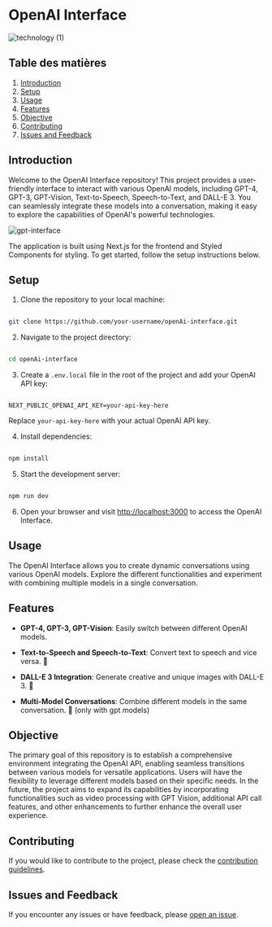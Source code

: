 #  OpenAI Interface

![technology (1)](https://github.com/Cryserrrrr/openAi-interface/assets/66973532/c5a3479a-c1a3-482a-b866-5ba891cc7d8f)

 ## Table des matières
1. [Introduction](#introduction)
2. [Setup](#setup)
3. [Usage](#usage)
4. [Features](#features)
5. [Objective](#Objective)
6. [Contributing](#contributing)
7. [Issues and Feedback](#issues)

##  Introduction<a id="introduction"></a>

Welcome to the OpenAI Interface repository! This project provides a user-friendly interface to interact with various OpenAI models, including GPT-4, GPT-3, GPT-Vision, Text-to-Speech, Speech-to-Text, and DALL-E 3. You can seamlessly integrate these models into a conversation, making it easy to explore the capabilities of OpenAI's powerful technologies.

![gpt-interface](https://github.com/Cryserrrrr/openAi-interface/assets/66973532/e0f7aaad-9b16-4bee-bc2a-bbf495b0c598)

The application is built using Next.js for the frontend and Styled Components for styling. To get started, follow the setup instructions below.

##  Setup<a id="setup"></a>

1. Clone the repository to your local machine:

```bash

git clone https://github.com/your-username/openAi-interface.git

```

2. Navigate to the project directory:

```bash

cd openAi-interface

```

3. Create a `.env.local` file in the root of the project and add your OpenAI API key:

```env

NEXT_PUBLIC_OPENAI_API_KEY=your-api-key-here

```

Replace `your-api-key-here` with your actual OpenAI API key.

4. Install dependencies:

```bash

npm install

```

5. Start the development server:

```bash

npm run dev

```  

6. Open your browser and visit [http://localhost:3000](http://localhost:3000) to access the OpenAI Interface.

##  Usage<a id="usage"></a>

The OpenAI Interface allows you to create dynamic conversations using various OpenAI models. Explore the different functionalities and experiment with combining multiple models in a single conversation.

##  Features<a id="features"></a>

- **GPT-4, GPT-3, GPT-Vision**: Easily switch between different OpenAI models.

- **Text-to-Speech and Speech-to-Text**: Convert text to speech and vice versa. 🚧

- **DALL-E 3 Integration**: Generate creative and unique images with DALL-E 3. 🚧

- **Multi-Model Conversations**: Combine different models in the same conversation. 🚧 (only with gpt models)

## Objective<a id="objective"></a>

The primary goal of this repository is to establish a comprehensive environment integrating the OpenAI API, enabling seamless transitions between various models for versatile applications. Users will have the flexibility to leverage different models based on their specific needs. In the future, the project aims to expand its capabilities by incorporating functionalities such as video processing with GPT Vision, additional API call features, and other enhancements to further enhance the overall user experience.

##  Contributing<a id="contributing"></a>

If you would like to contribute to the project, please check the [contribution guidelines](CONTRIBUTING.md).

##  Issues and Feedback<a id="issues"></a>

If you encounter any issues or have feedback, please [open an issue](https://github.com/Cryserrrrr/openAi-interface/issues).
